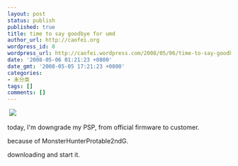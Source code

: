 ```yaml
---
layout: post
status: publish
published: true
title: time to say goodbye for umd
author_url: http://caofei.org
wordpress_id: 8
wordpress_url: http://caofei.wordpress.com/2008/05/06/time-to-say-goodbye-for-umd
date: '2008-05-06 01:21:23 +0800'
date_gmt: '2008-05-05 17:21:23 +0800'
categories:
- 未分类
tags: []
comments: []
---
```

<div id="msgcns!66CD003054696B87!1257" class="bvMsg"> <a href="http://gfgwka.bay.livefilestore.com/y1pjogmZ9TTEmumLrw3jYUb2-Bls9uYpvLKlHnfj7x4lBtX1m4IJX1gdZ3tVUTNZlRdXvqva7sjZIp--NxWSnsbEg?PARTNER=WRITER"><img src="http://by1.storage.msn.com/y1pJJtyr7fWuZN4Wikb26826WQREUp0k2dCsaFRZC5M0JpJRbeI0B6SBD53AYCzA9pONmriI0z37qUeII5gHK5O0PCKsUML8gm6?PARTNER=WRITER" border="0" /></a>
<p>today, I'm downgrade my PSP, from official firmware to customer.</p>
<p>because of MonsterHunterProtable2ndG.</p>
<p>downloading and start it.</p>
</div>
